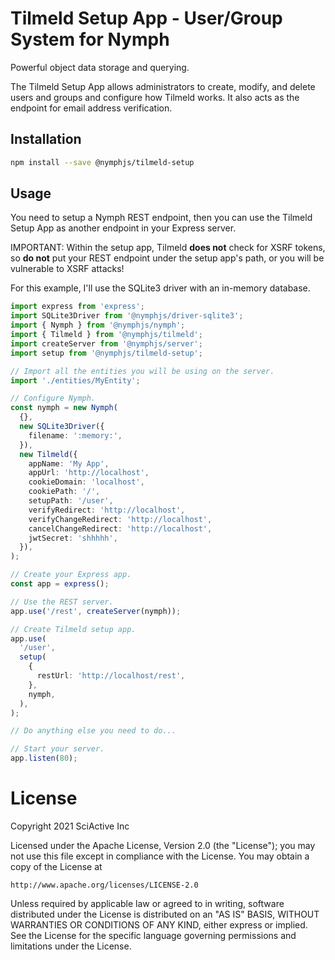 # Tilmeld Setup App - User/Group System for Nymph

Powerful object data storage and querying.

The Tilmeld Setup App allows administrators to create, modify, and delete users and groups and configure how Tilmeld works. It also acts as the endpoint for email address verification.

## Installation

```sh
npm install --save @nymphjs/tilmeld-setup
```

## Usage

You need to setup a Nymph REST endpoint, then you can use the Tilmeld Setup App as another endpoint in your Express server.

IMPORTANT: Within the setup app, Tilmeld **does not** check for XSRF tokens, so **do not** put your REST endpoint under the setup app's path, or you will be vulnerable to XSRF attacks!

For this example, I'll use the SQLite3 driver with an in-memory database.

```ts
import express from 'express';
import SQLite3Driver from '@nymphjs/driver-sqlite3';
import { Nymph } from '@nymphjs/nymph';
import { Tilmeld } from '@nymphjs/tilmeld';
import createServer from '@nymphjs/server';
import setup from '@nymphjs/tilmeld-setup';

// Import all the entities you will be using on the server.
import './entities/MyEntity';

// Configure Nymph.
const nymph = new Nymph(
  {},
  new SQLite3Driver({
    filename: ':memory:',
  }),
  new Tilmeld({
    appName: 'My App',
    appUrl: 'http://localhost',
    cookieDomain: 'localhost',
    cookiePath: '/',
    setupPath: '/user',
    verifyRedirect: 'http://localhost',
    verifyChangeRedirect: 'http://localhost',
    cancelChangeRedirect: 'http://localhost',
    jwtSecret: 'shhhhh',
  }),
);

// Create your Express app.
const app = express();

// Use the REST server.
app.use('/rest', createServer(nymph));

// Create Tilmeld setup app.
app.use(
  '/user',
  setup(
    {
      restUrl: 'http://localhost/rest',
    },
    nymph,
  ),
);

// Do anything else you need to do...

// Start your server.
app.listen(80);
```

# License

Copyright 2021 SciActive Inc

Licensed under the Apache License, Version 2.0 (the "License");
you may not use this file except in compliance with the License.
You may obtain a copy of the License at

    http://www.apache.org/licenses/LICENSE-2.0

Unless required by applicable law or agreed to in writing, software
distributed under the License is distributed on an "AS IS" BASIS,
WITHOUT WARRANTIES OR CONDITIONS OF ANY KIND, either express or implied.
See the License for the specific language governing permissions and
limitations under the License.
